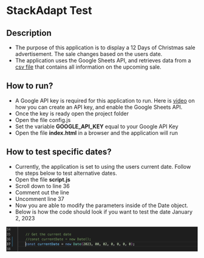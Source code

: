 # StackAdapt Test

## Description
- The purpose of this application is to display a 12 Days of Christmas sale advertisement. The sale changes based on the users date.
- The application uses the Google Sheets API, and retrieves data from a [csv file](https://docs.google.com/spreadsheets/d/1D4-ZYeQS7-hS_uOeJ62vRHsJODcnn1pEYBqJgsGfu_Q/edit#gid=1383889228) that contains all information on the upcoming sale.

## How to run?
- A Google API key is required for this application to run. Here is [video](https://www.youtube.com/watch?v=nqlyLZxX0ys&ab_channel=DealsandTrainingbySan) on how you can create an API key, and enable the Google Sheets API.
- Once the key is ready open the project folder
- Open the file config.js
- Set the variable **GOOGLE_API_KEY** equal to your Google API Key
- Open the file **index.html** in a browser and the application will run

## How to test specific dates?
- Currently, the application is set to using the users current date. Follow the steps below to test alternative dates.
- Open the file **script.js**
- Scroll down to line 36
- Comment out the line
- Uncomment line 37
- Now you are able to modify the parameters inside of the Date object.
- Below is how the code should look if you want to test the date January 2, 2023

![screenshot1](images/sc1.png)


